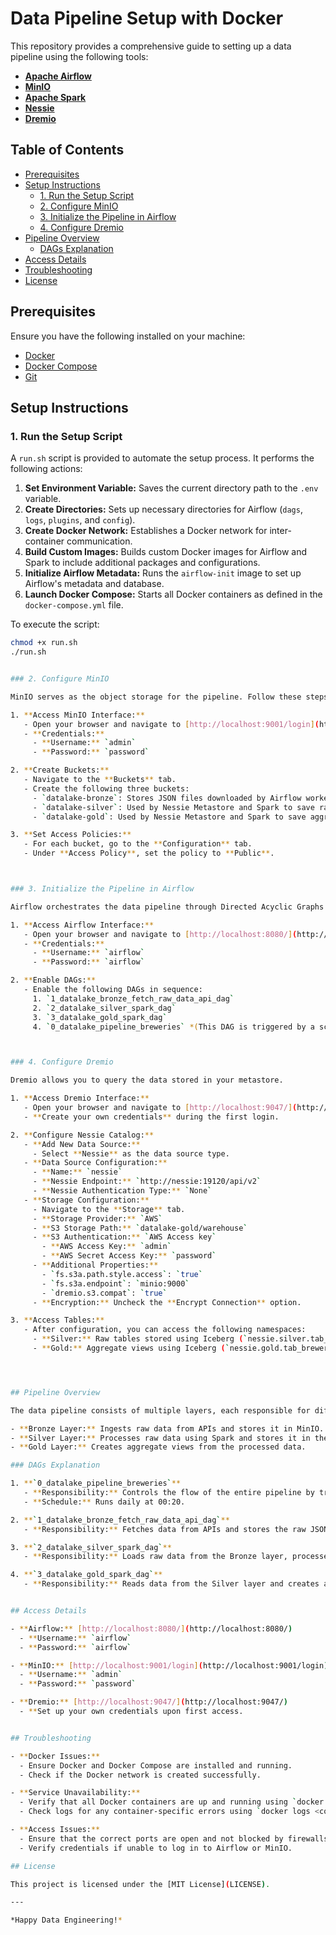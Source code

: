 # Data Pipeline Setup with Docker

This repository provides a comprehensive guide to setting up a data pipeline using the following tools:

- **[Apache Airflow](https://airflow.apache.org/docs/apache-airflow/stable/index.html)**
- **[MinIO](https://min.io/)**
- **[Apache Spark](https://spark.apache.org/)**
- **[Nessie](https://projectnessie.org/)**
- **[Dremio](https://www.dremio.com/)**

## Table of Contents

- [Prerequisites](#prerequisites)
- [Setup Instructions](#setup-instructions)
  - [1. Run the Setup Script](#1-run-the-setup-script)
  - [2. Configure MinIO](#2-configure-minio)
  - [3. Initialize the Pipeline in Airflow](#3-initialize-the-pipeline-in-airflow)
  - [4. Configure Dremio](#4-configure-dremio)
- [Pipeline Overview](#pipeline-overview)
  - [DAGs Explanation](#dags-explanation)
- [Access Details](#access-details)
- [Troubleshooting](#troubleshooting)
- [License](#license)

## Prerequisites

Ensure you have the following installed on your machine:

- [Docker](https://www.docker.com/get-started)
- [Docker Compose](https://docs.docker.com/compose/install/)
- [Git](https://git-scm.com/downloads)

## Setup Instructions

### 1. Run the Setup Script

A `run.sh` script is provided to automate the setup process. It performs the following actions:

1. **Set Environment Variable:** Saves the current directory path to the `.env` variable.
2. **Create Directories:** Sets up necessary directories for Airflow (`dags`, `logs`, `plugins`, and `config`).
3. **Create Docker Network:** Establishes a Docker network for inter-container communication.
4. **Build Custom Images:** Builds custom Docker images for Airflow and Spark to include additional packages and configurations.
5. **Initialize Airflow Metadata:** Runs the `airflow-init` image to set up Airflow's metadata and database.
6. **Launch Docker Compose:** Starts all Docker containers as defined in the `docker-compose.yml` file.

To execute the script:

```bash
chmod +x run.sh
./run.sh


### 2. Configure MinIO

MinIO serves as the object storage for the pipeline. Follow these steps to set it up:

1. **Access MinIO Interface:**
   - Open your browser and navigate to [http://localhost:9001/login](http://localhost:9001/login).
   - **Credentials:**
     - **Username:** `admin`
     - **Password:** `password`

2. **Create Buckets:**
   - Navigate to the **Buckets** tab.
   - Create the following three buckets:
     - `datalake-bronze`: Stores JSON files downloaded by Airflow workers.
     - `datalake-silver`: Used by Nessie Metastore and Spark to save raw tables.
     - `datalake-gold`: Used by Nessie Metastore and Spark to save aggregate tables.

3. **Set Access Policies:**
   - For each bucket, go to the **Configuration** tab.
   - Under **Access Policy**, set the policy to **Public**.



### 3. Initialize the Pipeline in Airflow

Airflow orchestrates the data pipeline through Directed Acyclic Graphs (DAGs).

1. **Access Airflow Interface:**
   - Open your browser and navigate to [http://localhost:8080/](http://localhost:8080/).
   - **Credentials:**
     - **Username:** `airflow`
     - **Password:** `airflow`

2. **Enable DAGs:**
   - Enable the following DAGs in sequence:
     1. `1_datalake_bronze_fetch_raw_data_api_dag`
     2. `2_datalake_silver_spark_dag`
     3. `3_datalake_gold_spark_dag`
     4. `0_datalake_pipeline_breweries` *(This DAG is triggered by a schedule)*



### 4. Configure Dremio

Dremio allows you to query the data stored in your metastore.

1. **Access Dremio Interface:**
   - Open your browser and navigate to [http://localhost:9047/](http://localhost:9047/).
   - **Create your own credentials** during the first login.

2. **Configure Nessie Catalog:**
   - **Add New Data Source:**
     - Select **Nessie** as the data source type.
   - **Data Source Configuration:**
     - **Name:** `nessie`
     - **Nessie Endpoint:** `http://nessie:19120/api/v2`
     - **Nessie Authentication Type:** `None`
   - **Storage Configuration:**
     - Navigate to the **Storage** tab.
     - **Storage Provider:** `AWS`
     - **S3 Storage Path:** `datalake-gold/warehouse`
     - **S3 Authentication:** `AWS Access key`
       - **AWS Access Key:** `admin`
       - **AWS Secret Access Key:** `password`
     - **Additional Properties:**
       - `fs.s3a.path.style.access`: `true`
       - `fs.s3a.endpoint`: `minio:9000`
       - `dremio.s3.compat`: `true`
     - **Encryption:** Uncheck the **Encrypt Connection** option.

3. **Access Tables:**
   - After configuration, you can access the following namespaces:
     - **Silver:** Raw tables stored using Iceberg (`nessie.silver.tab_brewery`)
     - **Gold:** Aggregate views using Iceberg (`nessie.gold.tab_brewery_summary`)




## Pipeline Overview

The data pipeline consists of multiple layers, each responsible for different stages of data processing:

- **Bronze Layer:** Ingests raw data from APIs and stores it in MinIO.
- **Silver Layer:** Processes raw data using Spark and stores it in the Nessie Metastore.
- **Gold Layer:** Creates aggregate views from the processed data.

### DAGs Explanation

1. **`0_datalake_pipeline_breweries`**
   - **Responsibility:** Controls the flow of the entire pipeline by triggering other DAGs.
   - **Schedule:** Runs daily at 00:20.

2. **`1_datalake_bronze_fetch_raw_data_api_dag`**
   - **Responsibility:** Fetches data from APIs and stores the raw JSON data in the Bronze layer.

3. **`2_datalake_silver_spark_dag`**
   - **Responsibility:** Loads raw data from the Bronze layer, processes it using Spark, and stores it in the Silver layer.

4. **`3_datalake_gold_spark_dag`**
   - **Responsibility:** Reads data from the Silver layer and creates aggregate views in the Gold layer.


## Access Details

- **Airflow:** [http://localhost:8080/](http://localhost:8080/)
  - **Username:** `airflow`
  - **Password:** `airflow`

- **MinIO:** [http://localhost:9001/login](http://localhost:9001/login)
  - **Username:** `admin`
  - **Password:** `password`

- **Dremio:** [http://localhost:9047/](http://localhost:9047/)
  - **Set up your own credentials upon first access.


## Troubleshooting

- **Docker Issues:**
  - Ensure Docker and Docker Compose are installed and running.
  - Check if the Docker network is created successfully.

- **Service Unavailability:**
  - Verify that all Docker containers are up and running using `docker ps`.
  - Check logs for any container-specific errors using `docker logs <container_name>`.

- **Access Issues:**
  - Ensure that the correct ports are open and not blocked by firewalls.
  - Verify credentials if unable to log in to Airflow or MinIO.

## License

This project is licensed under the [MIT License](LICENSE).

---

*Happy Data Engineering!*
